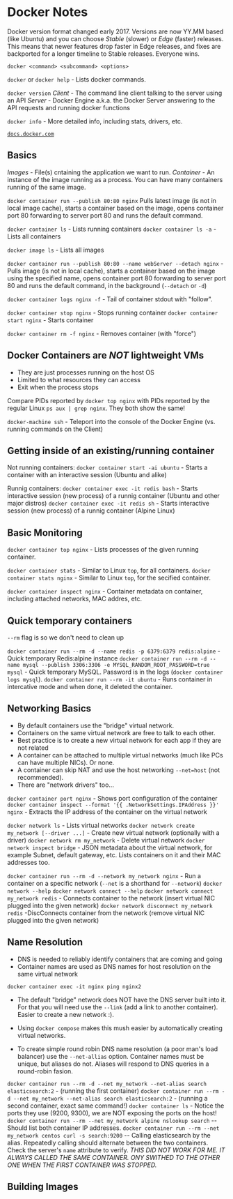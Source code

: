 # Docker Notes

Docker version format changed early 2017. Versions are now YY.MM  based (like Ubuntu) and you can choose *Stable* (slower) or *Edge* (faster) releases. This means that newer features drop faster in Edge releases, and fixes are backported for a longer timeline to Stable releases. Everyone wins.

`docker <command> <subcommand> <options>`

`docker` or `docker help` - Lists docker commands.

`docker version`
*Client* - The command line client talking to the server using an API
*Server* - Docker Engine a.k.a. the Docker Server answering to the API requests and running docker functions

`docker info` - More detailed info, including stats, drivers, etc.

[`docs.docker.com`](https://docs.docker.com)


## Basics

*Images* - File(s) cntaining the application we want to run.
*Container* - An instance of the image running as a process.
You can have many containers running of the same image.

`docker container run --publish 80:80 nginx`
Pulls latest image (is not in local image cache), starts a container based on the image, opens container port 80 forwarding to server port 80 and runs the default command.

`docker container ls` - Lists running containers
`docker container ls -a` - Lists all containers

`docker image ls` - Lists all images

`docker container run --publish 80:80 --name webServer --detach nginx` - Pulls image (is not in local cache), starts a container based on the image using the specified name, opens container port 80 forwarding to server port 80 and runs the default command, in the background (`--detach` or `-d`)

`docker container logs nginx -f` - Tail of container stdout with "follow".

`docker container stop nginx` - Stops running container
`docker container start nginx` - Starts container

`docker container rm -f nginx` - Removes container (with "force")


## Docker Containers are *NOT* lightweight VMs

* They are just processes running on the host OS
* Limited to what resources they can access
* Exit when the process stops

Compare PIDs reported by `docker top nginx` with PIDs reported by the regular Linux `ps aux | grep nginx`. They both show the same!

`docker-machine ssh` - Teleport into the console of the Docker Engine (vs. running commands on the Client)


## Getting inside of an existing/running container

Not running containers:
`docker container start -ai ubuntu` - Starts a container with an interactive session (Ubuntu and alike)

Runnig containers:
`docker container exec -it redis bash` - Starts interactive session (new process) of a runnig container (Ubuntu and other major distros)
`docker container exec -it redis sh` - Starts interactive session (new process) of a runnig container (Alpine Linux)


## Basic Monitoring

`docker container top nginx` - Lists processes of the given running container.

`docker container stats` - Similar to Linux `top`, for all containers.
`docker container stats nginx` - Similar to Linux `top`, for the secified container.

`docker container inspect nginx` - Container metadata on container, including attached networks, MAC addres, etc.


## Quick temporary containers

`--rm` flag is so we don't need to clean up

`docker container run --rm -d --name redis -p 6379:6379 redis:alpine` - Quick temporary Redis:alpine instance
`docker container run --rm -d --name mysql --publish 3306:3306 -e MYSQL_RANDOM_ROOT_PASSWORD=true mysql` - Quick temporary MySQL. Password is in the logs (`docker container logs mysql`).
`docker container run --rm -it ubuntu` - Runs container in intercative mode and when done, it deleted the container.


## Networking Basics

* By default containers use the "bridge" virtual network.
* Containers on the same virtual network are free to talk to each other.
* Best practice is to create a new virtual network for each app if they are not related
* A container can be attached to multiple virtual networks (much like PCs can have multiple NICs). Or none.
* A container can skip NAT and use the host networking `--net=host` (not recommended).
* There are "network drivers" too...

`docker container port nginx` - Shows port configuration of the container
`docker container inspect --format '{{ .NetworkSettings.IPAddress }}' nginx` - Extracts the IP address of the container on the virtual network

`docker network ls` - Lists virtual networks
`docker network create my_network [--driver ...]` - Create new virtual network (optionally with a driver)
`docker network rm my_network` - Delete virtual network
`docker network inspect bridge` - JSON metadata about the virtual network, for example Subnet, default gateway, etc. Lists containers on it and their MAC addresses too.

`docker container run --rm -d --network my_network nginx` - Run a container on a specific network (`--net` is a shorthand for `--network`)
`docker network --help`
`docker network connect --help`
`docker network connect my_network redis` - Connects container to the network (insert virtual NIC plugged into the given network)
`docker network disconnect my_network redis` -DiscConnects container from the network (remove virtual NIC plugged into the given network)


## Name Resolution

* DNS is needed to reliably identify containers that are coming and going
* Container names are used as DNS names for host resolution on the same virtual network

`docker container exec -it nginx ping nginx2`

* The default "bridge" network does NOT have the DNS server built into it. For that you will need use the `--link` (add a link to another container). Easier to create a new network :).
* Using `docker compose` makes this mush easier by automatically creating virtual networks.

* To create simple round robin DNS name resolution (a poor man's load balancer) use the `--net-allias` option. Container names must be unique, but aliases do not. Aliases will respond to DNS queries in a round-robin fasion.

`docker container run --rm -d --net my_network --net-alias search elasticsearch:2` - (running the first container)
`docker container run --rm -d --net my_network --net-alias search elasticsearch:2` - (running a second container, exact same command!)
`docker container ls` - Notice the ports they use (9200, 9300), we are NOT exposing the ports on the host!
`docker container run --rm --net my_network alpine nslookup search` -- Should list both container IP addresses.
`docker container run --rm --net my_network centos curl -s search:9200` -- Calling elasticsearch by the alias. Repeatedly calling should alternate between the two containers. Check the server's `name` attribute to verify. *THIS DID NOT WORK FOR ME. IT ALWAYS CALLED THE SAME CONTAINER. ONY SWITHED TO THE OTHER ONE WHEN THE FIRST CONTAINER WAS STOPPED.*


## Building Images
